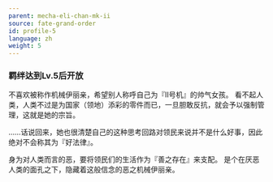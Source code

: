 ```yaml
---
parent: mecha-eli-chan-mk-ii
source: fate-grand-order
id: profile-5
language: zh
weight: 5
---
```


### 羁绊达到Lv.5后开放

不喜欢被称作机械伊丽亲，希望别人称呼自己为『Ⅱ号机』的帅气女孩。
看不起人类，人类不过是为国家（领地）添彩的零件而已，一旦胆敢反抗，就会予以强制管理，这就是她的宗旨。

……话说回来，她也很清楚自己的这种思考回路对领民来说并不是什么好事，因此绝对不会称其为『好法律』。

身为对人类而言的恶，要将领民们的生活作为『善之存在』来支配。
是个在厌恶人类的面孔之下，隐藏着这般信念的恶之机械伊丽亲。
